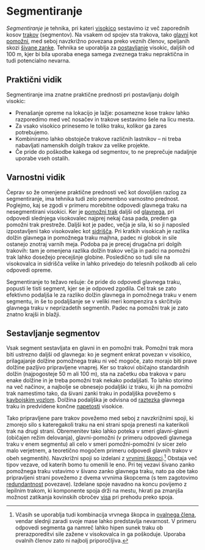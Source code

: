 # Segmentiranje

_Segmentiranje_ je tehnika, pri kateri [visokico](visokica) sestavimo iz več zaporednih kosov [trakov](trak) (segmentov). Na vsakem od spojev sta trakova, tako [glavni](glavni-trak) kot [pomožni](pomozni-trak), med seboj navzkrižno povezana preko veznih členov, speljanih skozi [šivane zanke](sivana-zanka). Tehnika se uporablja za [postavljanje](postavljanje) visokic, daljših od 100 m, kjer bi bila uporaba enega samega zveznega traku nepraktična in tudi potencialno nevarna.

## Praktični vidik

Segmentiranje ima znatne praktične prednosti pri postavljanju dolgih visokic:

- Prenašanje opreme na lokacijo je lažje: posamezne kose trakov lahko razporedimo med več nosačev in trakove sestavimo šele na licu mesta.
- Za vsako visokico prinesemo le toliko traku, kolikor ga zares potrebujemo.
- Kombiniramo lahko obstoječe trakove različnih lastnikov – ni treba nabavljati namenskih dolgih trakov za velike projekte.
- Če pride do poškodbe kakega od segmentov, to ne preprečuje nadaljnje uporabe vseh ostalih.

## Varnostni vidik

Čeprav so že omenjene praktične prednosti več kot dovoljšen razlog za segmentiranje, ima tehnika tudi zelo pomembno varnostno prednost. Poglejmo, kaj se zgodi v primeru morebitne odpovedi glavnega traku na nesegmentirani visokici. Ker je [pomožni trak](pomozni-trak) daljši od [glavnega](glavni-trak), pri odpovedi slednjega visokovalec najprej nekaj časa pada, preden ga pomožni trak prestreže. Daljši kot je padec, večja je sila, ki so ji naposled izpostavljeni tako visokovalec kot [sidrišča](sidrisce). Pri kratkih visokicah je razlika dolžin glavnega in pomožnega traku majhna, padec ni globok in sile ostanejo znotraj varnih meja. Podoba pa je precej drugačna pri dolgih trakovih: tam je omenjena razlika dolžin trakov večja in padci na pomožni trak lahko dosežejo precejšnje globine. Posledično so tudi sile na visokovalca in sidrišča velike in lahko privedejo do telesnih poškodb ali celo odpovedi opreme.

Segmentiranje to težavo rešuje: če pride do odpovedi glavnega traku, popusti le tisti segment, kjer se je odpoved zgodila. Cel trak se zato efektivno podaljša le za razliko dolžin glavnega in pomožnega traku v enem segmentu, in še to podaljšanje se v veliki meri kompenzira s skrčitvijo glavnega traku v neprizadetih segmentih. Padec na pomožni trak je zato znatno krajši in blažji.

## Sestavljanje segmentov

Vsak segment sestavljata en glavni in en pomožni trak. Pomožni trak mora biti ustrezno daljši od glavnega: ko je segment enkrat povezan v visokico, prilagajanje dolžine pomožnega traku ni več mogoče, zato morajo biti prave dolžine pazljivo pripravljene vnaprej. Ker so trakovi običajno standardnih dolžin (najpogosteje 50 m ali 100 m), sta na začetku oba trakova v paru enake dolžine in je treba pomožni trak nekako podaljšati. To lahko storimo na več načinov, a najbolje se obnesejo podaljški iz traku, ki jih na pomožni trak namestimo tako, da šivani zanki traku in podaljška povežemo s [kavbojskim vozlom](kavbojski-vozel). Dolžina podaljška je odvisna od [raztezka](raztezek) glavnega traku in predvidene končne [napetosti](napetost) visokice.

Tako pripravljene pare trakov povežemo med seboj z navzkrižnimi spoji, ki zmorejo silo s kateregakoli traku na eni strani spoja prenesti na katerikoli trak na drugi strani. Obremenitev tako lahko poteka v smeri glavni-glavni (običajen režim delovanja), glavni-pomožni (v primeru odpovedi glavnega traku v enem segmentu) ali celo v smeri pomožni-pomožni (v sicer zelo malo verjetnem, a teoretično mogočem primeru odpovedi glavnih trakov v obeh segmentih). Navzkrižni spoji so izdelani z [vrvnimi škopci](vrvni-skopec).[^1] Obstaja več tipov vezave, od katerih bomo tu omenili le eno. Pri tej vezavi šivano zanko pomožnega traku vstavimo v šivano zanko glavnega traku, nato pa obe tako pripravljeni strani povežemo z dvema vrvnima škopcema (s tem zagotovimo [redundantnost](redundanca) povezave). Izdelane spoje navadno na koncu povijemo z lepilnim trakom, ki komponente spoja drži na mestu, hkrati pa zmanjša možnost zatikanja kovinskih obročev [visa](vis) pri prehodu preko spoja.

[^1]: Včasih se uporablja tudi kombinacija vrvnega škopca in [ovalnega člena](ovalni-clen), vendar slednji zaradi svoje mase lahko predstavlja nevarnost. V primeru odpovedi segmenta ga namreč lahko hipen sunek traku ob prerazporeditvi sile zažene v visokovalca in ga poškoduje. Uporaba ovalnih členov zato ni najbolj priporočljiva.
